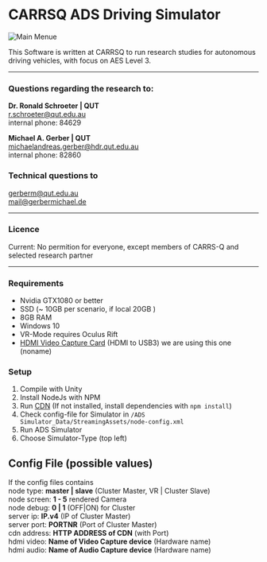 # CARRSQ ADS Driving Simulator

![Main Menue](https://github.com/me89/VideoWall/blob/master/Doc/MainMenue.PNG "CARRSQ ADS Driving Simulator")

This Software is written at CARRSQ to run research studies for autonomous driving vehicles, 
with focus on AES Level 3. 

---


### Questions regarding the research to:
**Dr. Ronald Schroeter | QUT**    
r.schroeter@qut.edu.au  
internal phone: 84629  

**Michael A. Gerber | QUT**  
michaelandreas.gerber@hdr.qut.edu.au  
internal phone: 82860  

### Technical questions to
gerberm@qut.edu.au  
mail@gerbermichael.de  

---
### Licence
Current: No permition for everyone, 
except members of CARRS-Q and selected research partner

---
### Requirements
* Nvidia GTX1080 or better
* SSD (~ 10GB per scenario, if local 20GB )
* 8GB RAM
* Windows 10
* VR-Mode requires Oculus Rift
* [HDMI Video Capture Card](http://www.tnpproducts.com/product/hdmi-to-usb-3-0-capture-card-device-dongle-hdmi-full-hd-1080p-video-audio-to-usb-adapter-converter-compatible-with-windows-mac-linux/) (HDMI to USB3) we are using this one (noname)

### Setup
1. Compile with Unity
2. Install NodeJs with NPM
3. Run [CDN](https://github.com/me89/VideoWallCDN) (If not installed, install dependencies with ```npm install```)
4. Check config-file for Simulator in ```/ADS Simulator_Data/StreamingAssets/node-config.xml```
5. Run ADS Simulator
6. Choose Simulator-Type (top left)

## Config File (possible values)
If the config files contains  
node type: **master | slave** (Cluster Master, VR | Cluster Slave)  
node screen: **1 - 5** rendered Camera   
node debug: **0 | 1** (OFF|ON) for Cluster  
server ip: **IP.v4** (IP of Cluster Master)  
server port: **PORTNR** (Port of Cluster Master)  
cdn address: **HTTP ADDRESS of CDN** (with Port)  
hdmi video: **Name of Video Capture device** (Hardware name)  
hdmi audio: **Name of Audio Capture device** (Hardware name)  
